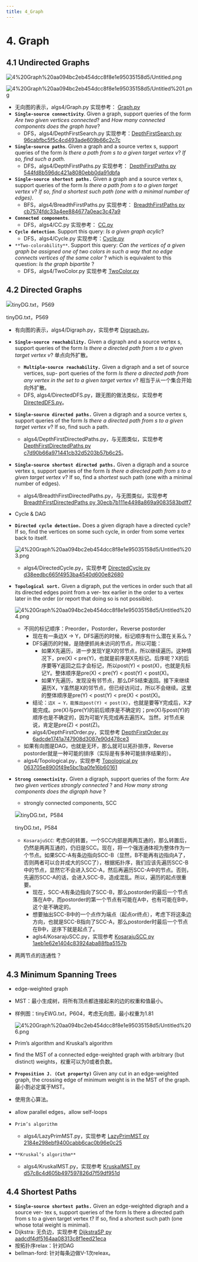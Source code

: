 ```yaml
---
title: 4_Graph
---
```


# 4. Graph

## 4.1 Undirected Graphs

![4%20Graph%20aa094bc2eb454dcc8f8e1e95035158d5/Untitled.png](4%20Graph%20aa094bc2eb454dcc8f8e1e95035158d5/Untitled.png)

![4%20Graph%20aa094bc2eb454dcc8f8e1e95035158d5/Untitled%201.png](4%20Graph%20aa094bc2eb454dcc8f8e1e95035158d5/Untitled%201.png)

- 无向图的表示，algs4/Graph.py 实现参考： [Graph.py](../经典算法&数据结构/图，Graph/无向图/Graph.py.md)
- **`Single-source connectivity`**. Given a graph, support queries of the form *Are two given vertices connected*? and *How many connected components does the graph have*?
    - DFS，algs4/DepthFirstSearch.py 实现参考：[DepthFirstSearch py 96cabfbc5f5c4cd493ade609b66c2c7c](../经典算法&数据结构/图，Graph/无向图/DepthFirstSearch%20py%2096cabfbc5f5c4cd493ade609b66c2c7c.md)
- **`Single-source paths`**. Given a graph and a source vertex s, support queries of the form *Is there a path from s to a given target vertex v*? *If so, find such a path.*
    - DFS，algs4/DepthFirstPaths.py 实现参考： [DepthFirstPaths py 544fd8b596dc421a8080ebb0da91dbfa](../经典算法&数据结构/图，Graph/无向图/DepthFirstPaths%20py%20544fd8b596dc421a8080ebb0da91dbfa.md)
- **`Single-source shortest paths.`** Given a graph and a source vertex s, support queries of the form *Is there a path from s to a given target vertex v*? *If so, find a shortest such path (one with a minimal number of edges)*.
    - BFS，algs4/BreadthFirstPaths.py 实现参考： [BreadthFirstPaths py cb7574fdc33a4ee884677a0eac3c47a9](../经典算法&数据结构/图，Graph/无向图/BreadthFirstPaths%20py%20cb7574fdc33a4ee884677a0eac3c47a9.md)
- **`Connected components`**.
    - DFS，algs4/CC.py 实现参考： [CC.py](../经典算法&数据结构/图，Graph/无向图/CC.py.md)
- **`Cycle detection`**. Support this query: *Is a given graph acylic*?
    - DFS，algs4/Cycle.py 实现参考：[Cycle.py](../经典算法&数据结构/图，Graph/无向图/Cycle.py.md)
- `**Two-colorability**`. Support this query: *Can the vertices of a given graph be assigned one of two colors in such a way that no edge connects vertices of the same color* ? which is equivalent to this question: *Is the graph bipartite* ?
    - DFS，algs4/TwoColor.py 实现参考 [TwoColor.py](../经典算法&数据结构/图，Graph/无向图/TwoColor.py.md)

## 4.2 Directed Graphs

![tinyDG.txt，P569](4%20Graph%20aa094bc2eb454dcc8f8e1e95035158d5/Untitled%202.png)

tinyDG.txt，P569

- 有向图的表示，algs4/Digraph.py，实现参考 [Digraph.py](../经典算法&数据结构/图，Graph/有向图%20fcd8d82ef9e249989208006acc263189/Digraph.py.md)。
- **`Single-source reachability.`** Given a digraph and a source vertex s, support queries of the form *Is there a directed path from s to a given target vertex v*? 单点向外扩散。
    - **`Multiple-source reachability.`** Given a digraph and a set of source vertices, sup- port queries of the form *Is there a directed path from any vertex in the set to a given target vertex v*? 相当于从一个集合开始向外扩散。
    - DFS, algs4/DirectedDFS.py，跟无图的做法类似，实现参考 [DirectedDFS.py](../经典算法&数据结构/图，Graph/有向图%20fcd8d82ef9e249989208006acc263189/DirectedDFS.py.md)。
- **`Single-source directed paths.`** Given a digraph and a source vertex s, support queries of the form *Is there a directed path from s to a given target vertex v*? If so, find such a path.
    - algs4/DepthFirstDirectedPaths.py，与无图类似，实现参考 [DepthFirstDirectedPaths py c7d90b66a971441cb32d5203b57b6c25](../经典算法&数据结构/图，Graph/有向图%20fcd8d82ef9e249989208006acc263189/DepthFirstDirectedPaths%20py%20c7d90b66a971441cb32d5203b57b6c25.md)。
- **`Single-source shortest directed paths.`** Given a digraph and a source vertex s, support queries of the form *Is there a directed path from s to a given target vertex v*? If so, find a *shortest* such path (one with a minimal number of edges).
    - algs4/BreadthFirstDirectedPaths.py，与无图类似，实现参考 [BreadthFirstDirectedPaths py 30ecb7b111e4498a869a9083583bdff7](../经典算法&数据结构/图，Graph/有向图%20fcd8d82ef9e249989208006acc263189/BreadthFirstDirectedPaths%20py%2030ecb7b111e4498a869a9083583bdff7.md)
- Cycle & DAG
- **`Directed cycle detection.`** Does a given digraph have a directed cycle? If so, find the vertices on some such cycle, in order from some vertex back to itself.
    
    ![4%20Graph%20aa094bc2eb454dcc8f8e1e95035158d5/Untitled%203.png](4%20Graph%20aa094bc2eb454dcc8f8e1e95035158d5/Untitled%203.png)
    
    - algs4/DirectedCycle.py，实现参考 [DirectedCycle py d38eedbc665f4953ba4540d600e82680](../经典算法&数据结构/图，Graph/有向图%20fcd8d82ef9e249989208006acc263189/DirectedCycle%20py%20d38eedbc665f4953ba4540d600e82680.md)
- **`Topological sort.`** Given a digraph, put the vertices in order such that all its directed edges point from a ver- tex earlier in the order to a vertex later in the order (or report that doing so is not possible).
    
    ![4%20Graph%20aa094bc2eb454dcc8f8e1e95035158d5/Untitled%204.png](4%20Graph%20aa094bc2eb454dcc8f8e1e95035158d5/Untitled%204.png)
    
    - 不同的标记顺序：Preorder，Postorder，Reverse postorder
        - 现在有一条边X → Y，DFS遍历的时候，标记顺序有什么潜在关系么？
        - DFS遍历的时候，是随便抓尚未访问的节点，所以可能：
            - 如果X先遍历，进一步发现Y是X的邻节点，所以继续遍历。这种情况下，pre(X) < pre(Y)，也就是前序是X先标记。后序呢？X的后序要等Y返回之后才会标记，所以post(Y) < post(X)，也就是先标记Y。整体顺序是pre(X) < pre(Y) < post(Y) < post(X)。
            - 如果Y先遍历，发现没有邻节点，那么DFS结束返回。接下来继续遍历X，Y虽然是X的邻节点，但已经访问过，所以不会继续。这里的整体顺序是pre(Y) < post(Y) < pre(X) < post(X)。
        - 结论：`边X → Y，能推出post(Y) < post(X)`，也就是要等Y完成后，X才能完成。pre(X)与pre(Y)的前后顺序是不确定的；pre(X)与post(Y)的顺序也是不确定的，因为可能Y先完成再去遍历X。当然，对节点来说，肯定是pre(Z) < post(Z)。
        - algs4/DepthFirstOrder.py，实现参考 [DepthFirstOrder py 6adcde1741a747908d3087e90d478ce3](../经典算法&数据结构/图，Graph/有向图%20fcd8d82ef9e249989208006acc263189/DepthFirstOrder%20py%206adcde1741a747908d3087e90d478ce3.md)
    - 如果有向图是DAG，也就是无环，那么就可以拓扑排序，Reverse postorder就是一种可能的排序（实际是有多种可能排序结果的）。
    - algs4/Topological.py，实现参考 [Topological py 063705e8900f49e5bc1ba0fe16b60161](../经典算法&数据结构/图，Graph/有向图%20fcd8d82ef9e249989208006acc263189/Topological%20py%20063705e8900f49e5bc1ba0fe16b60161.md)
- **`Strong connectivity.`** Given a digraph, support queries of the form: *Are two given vertices strongly connected* ? and *How many strong components does the digraph have* ?
    - strongly connected components, SCC
    
    ![tinyDG.txt，P584](4%20Graph%20aa094bc2eb454dcc8f8e1e95035158d5/Untitled%205.png)
    
    tinyDG.txt，P584
    
    - `KosarajuSCC`: 考虑G的转置，一个SCC内部是两两互通的，那么转置后，仍然是两两互通的，仍旧是SCC。现在，将一个强连通体视为整体作为一个节点。如果SCC-A有条边指向SCC-B（显然，B不能再有边指向A了，否则两者可以合并成大的SCC了），根据拓扑序，我们应该先遍历SCC-B中的节点，显然它不会进入SCC-A，然后再遍历SCC-A中的节点。否则，先遍历SCC-A的话，会进入SCC-B，造成混乱。所以，遍历的起点很重要。
        - 现在，SCC-A有条边指向了SCC-B，那么postorder的最后一个节点落在A中，而postorder的第一个节点有可能在A中，也有可能在B中，这个是不确定的。
        - 想要抽出SCC-B中的一个点作为端点（起点or终点），考虑下将这条边方向，也就是SCC-B指向了SCC-A，那么postorder时最后一个节点在B中，逆序下就是起点了。
        - agls4/KosarajuSCC.py，实现参考 [KosarajuSCC py 1aeb1e62e1404c83924aba88fba5157b](../经典算法&数据结构/图，Graph/有向图%20fcd8d82ef9e249989208006acc263189/KosarajuSCC%20py%201aeb1e62e1404c83924aba88fba5157b.md)
- 两两节点的连通性？

## 4.3 Minimum Spanning Trees

- edge-weighted graph
- MST：最小生成树，将所有顶点都连接起来的边的权重和值最小。
- 样例图：tinyEWG.txt，P604，考虑无向图，最小权重为1.81
    
    ![4%20Graph%20aa094bc2eb454dcc8f8e1e95035158d5/Untitled%206.png](4%20Graph%20aa094bc2eb454dcc8f8e1e95035158d5/Untitled%206.png)
    
- Prim’s algorithm and Kruskal’s algorithm
- find the MST of a connected edge-weighted graph with arbitrary (but distinct) weights，权重可以为0或者负数。
- **`Proposition J. (Cut property)`** Given any cut in an edge-weighted graph, the crossing edge of minimum weight is in the MST of the graph. 最小割必定属于MST。
- 使用贪心算法。
- allow parallel edges，allow self-loops
- `Prim’s algorithm`
    - algs4/LazyPrimMST.py，实现参考 [LazyPrimMST py 2184e298ebf9400cabb6cac0b96e0c25](../经典算法&数据结构/图，Graph/最小生成树%20cda8ee9367464f8499a7547e93044068/LazyPrimMST%20py%202184e298ebf9400cabb6cac0b96e0c25.md)
- `**Kruskal’s algorithm**`
    - algs4/KruskalMST.py，实现参考 [KruskalMST py d57c8c4d605b497597826d7f59df951d](../经典算法&数据结构/图，Graph/最小生成树%20cda8ee9367464f8499a7547e93044068/KruskalMST%20py%20d57c8c4d605b497597826d7f59df951d.md)

## 4.4 Shortest Paths

- **`Single-source shortest paths.`** Given an edge-weighted digraph and a source ver- tex s, support queries of the form Is there a directed path from s to a given target vertex t? If so, find a shortest such path (one whose total weight is minimal).
- Dijkstra: 无负边，实现参考 [DijkstraSP py aadcdf4df5164aa08313c8f1eed21eca](../经典算法&数据结构/图，Graph/最短路径%20b03120f214344f02b20919c895460329/DijkstraSP%20py%20aadcdf4df5164aa08313c8f1eed21eca.md)
- 按拓扑序relax：针对DAG
- bellman-ford: 针对每条边做V-1次releax。